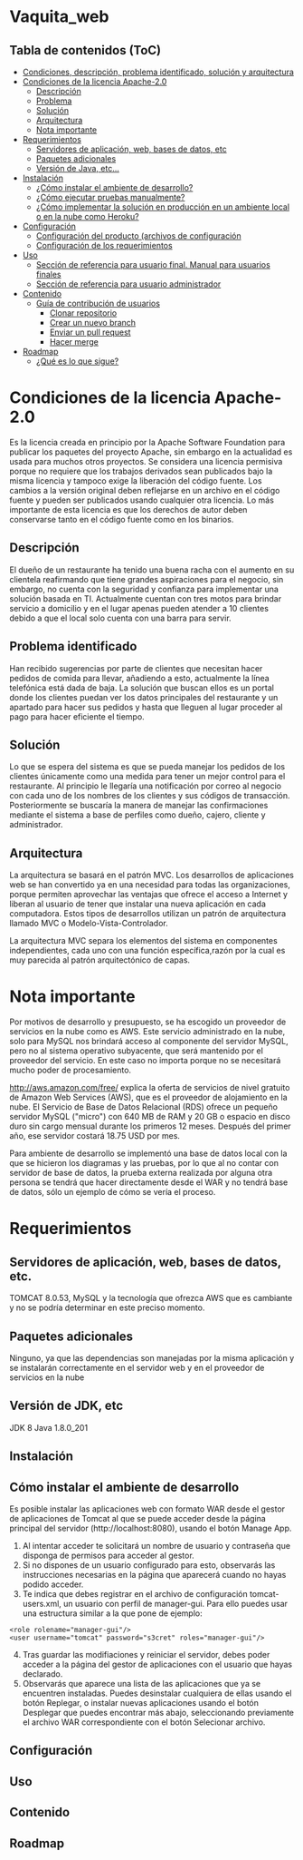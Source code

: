 # Vaquita_web

Tabla de contenidos (ToC)
-------------------------

* [Condiciones, descripción, problema identificado, solución y arquitectura](#condiciones,-descripcion,-problema-identificado,-solucion-y-arquitectura)
* [Condiciones de la licencia Apache-2.0](#condiciones-de-la-licencia-apache-2.0)
  * [Descripción](#descripcion)
  * [Problema](#problema)
  * [Solución](#solucion)
  * [Arquitectura](#arquitectura)
  * [Nota importante](#nota)
* [Requerimientos](#parte2)
  * [Servidores de aplicación, web, bases de datos, etc](#servidores)
  * [Paquetes adicionales](#paquetes)
  * [Versión de Java, etc...](#version-java)
* [Instalación](#parte3)
  * [¿Cómo instalar el ambiente de desarrollo?](#instalar)
  * [¿Cómo ejecutar pruebas manualmente?](#pruebas)
  * [¿Cómo implementar la solución en producción en un ambiente local o en la nube como Heroku?](#heroku)
* [Configuración](#parte4)
  * [Configuración del producto (archivos de configuración](#archivos-configuracion)
  * [Configuración de los requerimientos](configuracion-requerimientos)
* [Uso](#parte5)
  * [Sección de referencia para usuario final. Manual para usuarios finales](#seccion-referencia)
  * [Sección de referencia para usuario administrador](#seccion-referencia-admin)
* [Contenido](#parte6)
  * [Guía de contribución de usuarios](#contribucion-usuarios)
    * [Clonar repositorio](#clonar)
    * [Crear un nuevo branch](#branch)
    * [Enviar un pull request](#pull-request)
    * [Hacer merge](#merge)
* [Roadmap](#parte7)
  * [¿Qué es lo que sigue?](#que-sigue)

Condiciones de la licencia Apache-2.0
=====================================
Es la licencia creada en principio por la Apache Software Foundation para publicar los paquetes del proyecto Apache, sin embargo en la actualidad es usada para muchos otros proyectos. Se considera una licencia permisiva porque no requiere que los trabajos derivados sean publicados bajo la misma licencia y tampoco exige la liberación del código fuente. Los cambios a la versión original deben reflejarse en un archivo en el código fuente y pueden ser publicados usando cualquier otra licencia. Lo más importante de esta licencia es que los derechos de autor deben conservarse tanto en el código fuente como en los binarios.

Descripción
-----------
El dueño de un restaurante ha tenido una buena racha con el aumento en su clientela reafirmando que tiene grandes aspiraciones para el negocio, sin embargo, no cuenta con la seguridad y confianza para implementar una solución basada en TI. Actualmente cuentan con tres motos para brindar servicio a domicilio y en el lugar apenas pueden atender a 10 clientes debido a que el local solo cuenta con una barra para servir.

Problema identificado
---------------------
Han recibido sugerencias por parte de clientes que necesitan hacer pedidos de comida para llevar, añadiendo a esto, actualmente la línea telefónica está dada de baja. La solución que buscan ellos es un portal donde los clientes puedan ver los datos principales del restaurante y un apartado para hacer sus pedidos y hasta que lleguen al lugar proceder al pago para hacer eficiente el tiempo.

Solución
--------
Lo que se espera del sistema es que se pueda manejar los pedidos de los clientes únicamente como una medida para tener un mejor control para el restaurante. Al principio le llegaría una notificación por correo al negocio con cada uno de los nombres de los clientes y sus códigos de transacción. Posteriormente se buscaría la manera de manejar las confirmaciones mediante el sistema a base de perfiles como dueño, cajero, cliente y administrador.

Arquitectura
------------
La arquitectura se basará en el patrón MVC. Los desarrollos de aplicaciones web se han convertido ya en una necesidad para todas las organizaciones, porque permiten aprovechar las ventajas que ofrece el acceso a Internet y liberan al usuario de tener que instalar una nueva aplicación en cada computadora. Estos tipos de desarrollos utilizan un patrón de arquitectura llamado MVC o Modelo-Vista-Controlador.

La arquitectura MVC separa los elementos del sistema en componentes independientes, cada uno con una función específica,razón por la cual es muy parecida al patrón arquitectónico de capas.

Nota importante
===============
Por motivos de desarrollo y presupuesto, se ha escogido un proveedor de servicios en la nube como es AWS. Este servicio administrado en la nube, solo para MySQL nos brindará acceso al componente del servidor MySQL, pero no al sistema operativo subyacente, que será mantenido por el proveedor del servicio. En este caso no importa porque no se necesitará mucho poder de procesamiento.

http://aws.amazon.com/free/ explica la oferta de servicios de nivel gratuito de Amazon Web Services (AWS), que es el proveedor de alojamiento en la nube. El Servicio de Base de Datos Relacional (RDS) ofrece un pequeño servidor MySQL ("micro") con 640 MB de RAM y 20 GB o espacio en disco duro sin cargo mensual durante los primeros 12 meses. Después del primer año, ese servidor costará 18.75 USD por mes.

Para ambiente de desarrollo se implementó una base de datos local con la que se hicieron los diagramas  y las pruebas, por lo que al no contar con servidor de base de datos, la prueba externa realizada por alguna otra persona se tendrá que hacer directamente desde el WAR y no tendrá base de datos, sólo un ejemplo de cómo se vería el proceso.

Requerimientos
==============

Servidores de aplicación, web, bases de datos, etc.
---------------------------------------------------
TOMCAT 8.0.53, MySQL y la tecnología que ofrezca AWS que es cambiante y no se podría determinar en este preciso momento.

Paquetes adicionales
--------------------
Ninguno, ya que las dependencias son manejadas por la misma aplicación y se instalarán correctamente en el servidor web y en el proveedor de servicios en la nube

Versión de JDK, etc
--------------------
JDK 8
Java 1.8.0_201

Instalación
-----------

Cómo instalar el ambiente de desarrollo
---------------------------------------
Es posible instalar las aplicaciones web con formato WAR desde el gestor de aplicaciones de Tomcat al que se puede acceder desde la página principal del servidor (http://localhost:8080), usando el botón Manage App.

1.	Al intentar acceder te solicitará un nombre de usuario y contraseña que disponga de permisos para acceder al gestor.
2.	Si no dispones de un usuario configurado para esto, observarás las instrucciones necesarias en la página que aparecerá cuando no hayas podido acceder.
3.	Te indica que debes registrar en el archivo de configuración tomcat-users.xml, un usuario con perfil de manager-gui. Para ello puedes usar una estructura similar a la que pone de ejemplo:

```
<role rolename="manager-gui"/>
<user username="tomcat" password="s3cret" roles="manager-gui"/>
```

4.	Tras guardar las modifiaciones y reiniciar el servidor, debes poder acceder a la página del gestor de aplicaciones con el usuario que hayas declarado.
5.	Observarás que aparece una lista de las aplicaciones que ya se encuentren instaladas. Puedes desinstalar cualquiera de ellas usando el botón Replegar, o instalar nuevas aplicaciones usando el botón Desplegar que puedes encontrar más abajo, seleccionando previamente el archivo WAR correspondiente con el botón Selecionar archivo.


Configuración
-------------

Uso
---

Contenido
---------

Roadmap
-------
